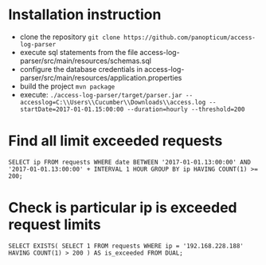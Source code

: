 # Installation instruction

* clone the repository `git clone https://github.com/panopticum/access-log-parser`
* execute sql statements from the file access-log-parser/src/main/resources/schemas.sql
* configure the database credentials in access-log-parser/src/main/resources/application.properties
* build the project `mvn package`
* execute: `./access-log-parser/target/parser.jar --accesslog=C:\\Users\\Cucumber\\Downloads\\access.log --startDate=2017-01-01.15:00:00 --duration=hourly --threshold=200`

# Find all limit exceeded requests
`
SELECT ip
FROM requests
WHERE date BETWEEN '2017-01-01.13:00:00' AND '2017-01-01.13:00:00' + INTERVAL 1 HOUR
GROUP BY ip
HAVING COUNT(1) >= 200;
`

# Check is particular ip is exceeded request limits
`
SELECT EXISTS(
  SELECT 1
  FROM requests
  WHERE ip = '192.168.228.188'
  HAVING COUNT(1) > 200
) AS is_exceeded
FROM DUAL;
`